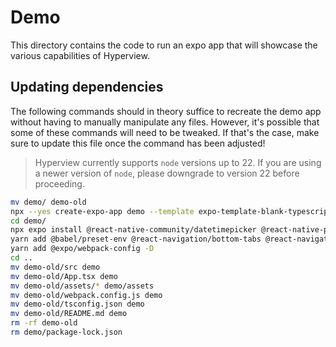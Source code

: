 # Demo

This directory contains the code to run an expo app that will showcase the various capabilities of Hyperview.

## Updating dependencies

The following commands should in theory suffice to recreate the demo app without having to manually manipulate any files.
However, it's possible that some of these commands will need to be tweaked. If that's the case, make sure to update this file once the command has been adjusted!

> Hyperview currently supports `node` versions up to 22. If you are using a newer version of `node`, please downgrade to version 22 before proceeding.

```sh
mv demo/ demo-old
npx --yes create-expo-app demo --template expo-template-blank-typescript
cd demo/
npx expo install @react-native-community/datetimepicker @react-native-picker/picker react-native-gesture-handler react-native-safe-area-context react-native-screens react-native-web react-native-webview
yarn add @babel/preset-env @react-navigation/bottom-tabs @react-navigation/native @react-navigation/stack @types/react moment react-dom typescript hyperview
yarn add @expo/webpack-config -D
cd ..
mv demo-old/src demo
mv demo-old/App.tsx demo
mv demo-old/assets/* demo/assets
mv demo-old/webpack.config.js demo
mv demo-old/tsconfig.json demo
mv demo-old/README.md demo
rm -rf demo-old
rm demo/package-lock.json
```

